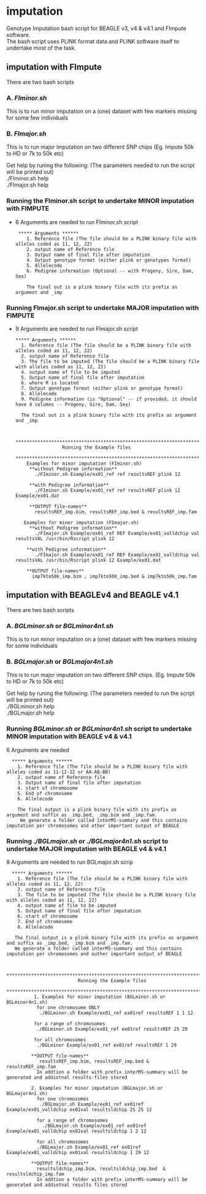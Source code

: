 # imputation
Genotype Imputation bash script for BEAGLE v3, v4 & v4.1 and FImpute software.  
The bash script uses PLINK format data and PLINK software itself to undertake most of the task.

## imputation with FImpute

There are two bash scripts  
### A. _FIminor.sh_   
This is to run minor imputation on a (one) dataset with few markers missing for some few individuals

### B. _FImajor.sh_  
This is to run major imputation on two different SNP chips (Eg. Impute 50k to HD or 7k to 50k etc)

Get help by runing the following: (The parameters needed to run the script will be printed out)  
./FIminor.sh help  
./FImajor.sh help  


### Running the FIminor.sh script to undertake MINOR imputation with FIMPUTE   
* 6 Arguments are needed to run FIminor.sh script  

       ***** Arguments ******   
          1. Reference file (The file should be a PLINK binary file with alleles coded as 11, 12, 22)  
          2. output name of Reference file  
          3. Output name of final file after imputation  
          4. Output genotype format (either plink or genotypes format) 
          5. Allelecode
          6. Pedigree information (Optional -- with Progeny, Sire, Dam, Sex) 
          
          The final out is a plink binary file with its prefix as argument and _imp  


### Running FImajor.sh script to undertake MAJOR imputation with FIMPUTE  
 * 9 Arguments are needed to run FImajor.sh script  

       ***** Arguments ******     
         1. Reference file (The file should be a PLINK binary file with alleles coded as 11, 12, 22)  
         2. output name of Reference file  
         3. The file to be imputed (The file should be a PLINK binary file with alleles coded as 11, 12, 22)  
         4. output name of file to be imputed  
         5. Output name of final file after imputation  
         6. where R is located  
         7. Output genotype format (either plink or genotype format)  
         8. Allelecode  
         9. Pedigree information (is "Optional" -- if provided, it should have 4 columns -- Progeny, Sire, Dam, Sex)  
         
         The final out is a plink binary file with its prefix as argument and _imp  


           ********************************************************************************
                        Running the Example files
           ********************************************************************************
           Examples for minor imputation (FIminor.sh)  
            **without Pedigree information**  
              ./FIminor.sh Example/ex01_ref ref resultsREF plink 12 

            **with Pedigree information**  
              ./FIminor.sh Example/ex01_ref ref resultsREF plink 12 Example/ex01.dat  

            **OUTPUT file-names**  
              resultsREF_imp.bim, resultsREF_imp.bed & resultsREF_imp.fam  

          Examples for minor imputation (FImajor.sh)
            **without Pedigree information**
              ./FImajor.sh Example/ex01_ref REF Example/ex01_valldchip val resultsVAL /usr/bin/Rscript plink 12

           **with Pedigree information** 
              ./FImajor.sh Example/ex01_ref REF Example/ex01_valldchip val resultsVAL /usr/bin/Rscript plink 12 Example/ex01.dat

           **OUTPUT file-names**  
             imp7kto50k_imp.bim , imp7kto50k_imp.bed & imp7kto50k_imp.fam  


## imputation with BEAGLEv4 and BEAGLE v4.1

There are two bash scripts  
### A. _BGLminor.sh_ or _BGLminor4n1.sh_
This is to run minor imputation on a (one) dataset with few markers missing for some individuals  

### B. _BGLmajor.sh_  or _BGLmajor4n1.sh_ 
This is to run major imputation on two different SNP chips. (Eg. Impute 50k to HD or 7k to 50k etc)  

Get help by runing the following: (The parameters needed to run the script will be printed out)  
./BGLminor.sh help  
./BGLmajor.sh help  

### Running _BGLminor.sh_ or _BGLminor4n1.sh_ script to undertake MINOR imputation with BEAGLE v4 & v4.1 
  6 Arguments are needed  

      ***** Arguments ******  
        1. Reference file (The file should be a PLINK binary file with alleles coded as 11-12-22 or AA-AB-BB)  
        2. output name of Reference file  
        3. Output name of final file after imputation  
        4. start of chromosome  
        5. End of chromosome  
        6. Allelecode
        
        The final output is a plink binary file with its prefix as argument and suffix as _imp.bed, _imp.bim and _imp.fam.  
         We generate a folder called interMS-summary and this contains imputation per chromosomes and other important output of BEAGLE


### Running _./BGLmajor.sh_ or _./BGLmajor4n1.sh_ script to undertake MAJOR imputation with BEAGLE v4 & v4.1  
8 Arguments are needed to run BGLmajor.sh scrip  

      ***** Arguments ****** 
        1. Reference file (The file should be a PLINK binary file with alleles coded as 11, 12, 22)  
        2. output name of Reference file  
        3. The file to be imputed (The file should be a PLINK binary file with alleles coded as 11, 12, 22)  
        4. output name of file to be imputed  
        5. Output name of final file after imputation  
        6. start of chromosome  
        7. End of chromosome  
        8. Allelecode

       The final output is a plink binary file with its prefix as argument and suffix as _imp.bed, _imp.bim and _imp.fam.  
       We generate a folder called interMS-summary and this contains imputation per chromosomes and outher important output of BEAGLE


           ********************************************************************************
                              Running the Example files
           ********************************************************************************
              1. Examples for minor imputation (BGLminor.sh or BGLminor4n1.sh)
               for one chromosome ONLY
                ./BGLminor.sh Example/ex01_ref ex01ref resultsREF 1 1 12

              for a range of chromosomes
               ./BGLminor.sh Example/ex01_ref ex01ref resultsREF 25 29

              for all chromosomes
               ./BGLminor Example/ex01_ref ex01ref resultsREF 1 29

             **OUTPUT file-names**  
                resultsREF_imp.bim, resultsREF_imp.bed & resultsREF_imp.fam 
               In addtion a folder with prefix interMS-summary will be generated and addiotnal results files stored

             2. Examples for minor imputation (BGLmajor.sh or BGLmajor4n1.sh)
               for one chromosomes
                ./BGLmajor.sh Example/ex01_ref ex01ref Example/ex01_valldchip ex01val resultsldchip 25 25 12

               for a range of chromosomes
                 ./BGLmajor.sh Example/ex01_ref ex01ref Example/ex01_valldchip ex01val resultsldchip 1 2 12

               for all chromosomes
               ./BGLmajor.sh Example/ex01_ref ex01ref Example/ex01_valldchip ex01val resultsldchip 1 29 12

             **OUTPUT file-names**  
               resultsldchip_imp.bim, resultsldchip_imp.bed  & resultsldchip_imp.fam  
               In addtion a folder with prefix interMS-summary will be generated and addiotnal results files stored


